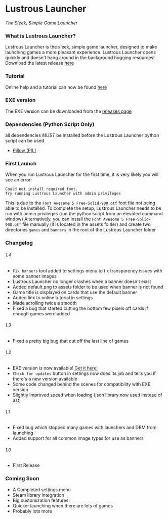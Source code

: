 # Lustrous Launcher
_The Sleek, Simple Game Launcher_

### What is Lustrous Launcher?
Lustrous Launcher is the sleek, simple game launcher, designed to make launching games a more pleasant experience.
Lustrous Launcher opens quickly and doesn't hang around in the background hogging resources!
Download the latest release [here](https://spatchy.github.io/Lustrous-Launcher/tutorial)

### Tutorial
Online help and a tutorial can now be found [here](https://spatchy.github.io/Lustrous-Launcher/tutorial)

### EXE version
The EXE version can be downloaded from the [releases page](https://github.com/Spatchy/Lustrous-Launcher/releases/latest)

### Dependencies (Python Script Only)
all dependencies *MUST* be installed before the Lustrous Launcher python script can be used
- [Pillow (PIL)](https://pillow.readthedocs.io/en/latest/installation.html)

### First Launch
When you run Lustrous Launcher for the first time, it is very likely you will see an error:
```
Could not install required font.
Try running Lustrous Launcher with admin privileges
```
This is due to the `Font Awesome 5 Free-Solid-900.otf` font file not being able to be installed.
To complete the setup, Lustrous Launcher needs to be run with admin privileges (run the python script from an elevated command window)
Alternatively, you can install the `Font Awesome 5 Free-Solid-900.otf` file manually (it is located in the assets folder) and create two directories `games` and `banners` in the root of the Lustrous Launcher folder

### Changelog
###### 1.4
- `Fix banners` tool added to settings menu to fix transparency issues with some banner images
- Lustrous Launcher no longer crashes when a banner doesn't exist
- Added default.png to assets folder to be used when banner is not found
- Game title is displayed on cards that use the default banner
- Added link to online tutorial in settings
- Made scrolling twice a smooth
- Fixed a bug that started cutting the bottom few pixels off cards if enough games were added
###### 1.3
- Fixed a pretty big bug that cut off the last line of games
###### 1.2
- EXE version is now available! [Get it here!](https://github.com/Spatchy/Lustrous-Launcher/releases/latest)
- `Check for updates` button in settings now does its job and tells you if there's a new version available
- Some code changed behind the scenes for compatibility with EXE version
- Slightly improved speed when loading (json library now used instead of ast)
###### 1.1
- Fixed bug which stopped many games with launchers and DRM from launching
- Added support for all common image types for use as banners
###### 1.0
- First Release

### Coming Soon
- A Completed settings menu
- Steam library integration
- Big customization features!
- Quicker launching when there are lots of games
- Probably lots more
